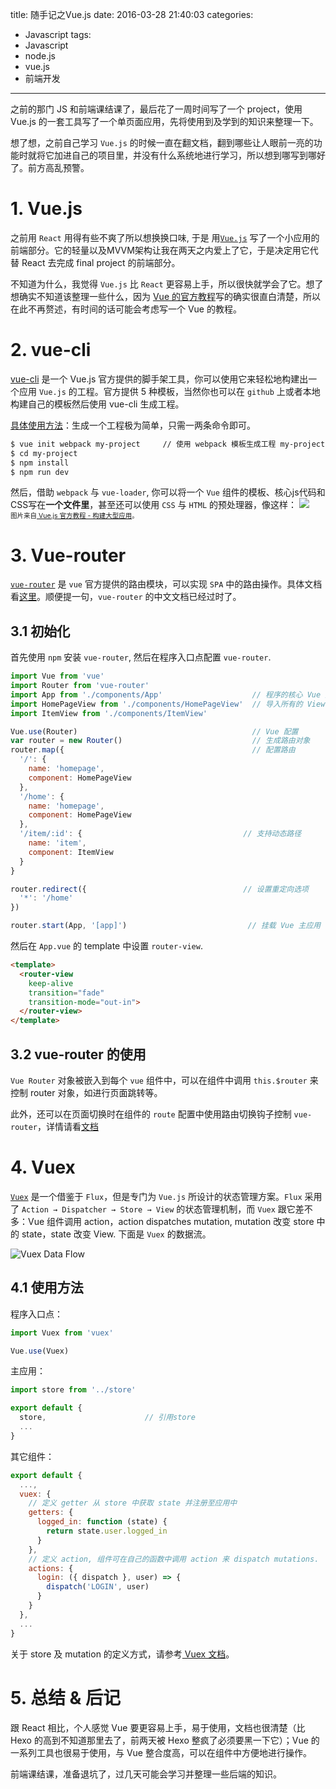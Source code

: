 title: 随手记之Vue.js
date: 2016-03-28 21:40:03
categories:
- Javascript
tags:
- Javascript
- node.js
- vue.js
- 前端开发

---

之前的那门 JS 和前端课结课了，最后花了一周时间写了一个 project，使用 Vue.js 的一套工具写了一个单页面应用，先将使用到及学到的知识来整理一下。

<!-- more -->

想了想，之前自己学习 `Vue.js` 的时候一直在翻文档，翻到哪些让人眼前一亮的功能时就将它加进自己的项目里，并没有什么系统地进行学习，所以想到哪写到哪好了。前方高乱预警。

# 1. Vue.js
之前用 `React` 用得有些不爽了所以想换换口味, 于是 用[`Vue.js`](http://vuejs.org.cn/) 写了一个小应用的前端部分。它的轻量以及MVVM架构让我在两天之内爱上了它，于是决定用它代替 React 去完成 final project 的前端部分。

不知道为什么，我觉得 `Vue.js` 比 `React` 更容易上手，所以很快就学会了它。想了想确实不知道该整理一些什么，因为 [Vue 的官方教程](http://vuejs.org.cn/guide/)写的确实很直白清楚，所以在此不再赘述，有时间的话可能会考虑写一个 Vue 的教程。

# 2. vue-cli
[vue-cli](https://github.com/vuejs/vue-cli) 是一个 Vue.js 官方提供的脚手架工具，你可以使用它来轻松地构建出一个应用 `Vue.js` 的工程。官方提供 5 种模板，当然你也可以在 `github` 上或者本地构建自己的模板然后使用 vue-cli 生成工程。

[具体使用方法](https://github.com/vuejs/vue-cli#usage)：生成一个工程极为简单，只需一两条命令即可。

```bash
$ vue init webpack my-project     // 使用 webpack 模板生成工程 my-project
$ cd my-project
$ npm install
$ npm run dev
```
然后，借助 `webpack` 与 `vue-loader`, 你可以将一个 `Vue` 组件的模板、核心js代码和CSS写在**一个文件里**，甚至还可以使用 `CSS` 与 `HTML` 的预处理器，像这样：
![](http://vuejs.org.cn/images/vue-component-with-pre-processors.png)  
<span style="font-size: 0.75em;">图片来自[ Vue.js 官方教程 - 构建大型应用](http://vuejs.org.cn/guide/application.html)。</span>

# 3. Vue-router
[`vue-router`](https://github.com/vuejs/vue-router/) 是 `vue` 官方提供的路由模块，可以实现 `SPA` 中的路由操作。具体文档看[这里](http://vuejs.github.io/vue-router/zh-cn/index.html)。顺便提一句，`vue-router` 的中文文档已经过时了。

## 3.1 初始化
首先使用 `npm` 安装 `vue-router`, 然后在程序入口点配置 `vue-router`.

```javascript
import Vue from 'vue'
import Router from 'vue-router'
import App from './components/App'                    // 程序的核心 Vue 应用
import HomePageView from './components/HomePageView'  // 导入所有的 View 组件
import ItemView from './components/ItemView'

Vue.use(Router)                                       // Vue 配置
var router = new Router()                             // 生成路由对象
router.map({                                          // 配置路由
  '/': {
    name: 'homepage',
    component: HomePageView
  },
  '/home': {
    name: 'homepage',
    component: HomePageView
  },
  '/item/:id': {                                    // 支持动态路径
    name: 'item',
    component: ItemView
  }
}

router.redirect({                                   // 设置重定向选项
  '*': '/home'
})

router.start(App, '[app]')                           // 挂载 Vue 主应用
```

然后在 `App.vue` 的 template 中设置 `router-view`.

```html
<template>
  <router-view
    keep-alive
    transition="fade"
    transition-mode="out-in">
  </router-view>
</template>
```

## 3.2 vue-router 的使用
`Vue Router` 对象被嵌入到每个 `vue` 组件中，可以在组件中调用 `this.$router` 来控制 router 对象，如进行页面跳转等。

此外，还可以在页面切换时在组件的 `route` 配置中使用路由切换钩子控制 `vue-router`，详情请看[文档](http://vuejs.github.io/vue-router/zh-cn/pipeline/index.html)

# 4. Vuex
[`Vuex`](https://github.com/vuejs/vuex/) 是一个借鉴于 `Flux`，但是专门为 `Vue.js` 所设计的状态管理方案。`Flux` 采用了 `Action → Dispatcher → Store → View` 的状态管理机制，而 `Vuex` 跟它差不多：Vue 组件调用 action，action dispatches mutation, mutation 改变 store 中的 state，state 改变 View. 下面是 `Vuex` 的数据流。

![Vuex Data Flow](http://vuejs.github.io/vuex/en/vuex.png)

## 4.1 使用方法
程序入口点：
```js
import Vuex from 'vuex'

Vue.use(Vuex)
```

主应用：
```js
import store from '../store'

export default {
  store,                      // 引用store
  ...
}
```

其它组件：
```javascript
export default {
  ...,
  vuex: {
    // 定义 getter 从 store 中获取 state 并注册至应用中
    getters: {
      logged_in: function (state) {
        return state.user.logged_in
      }
    },
    // 定义 action, 组件可在自己的函数中调用 action 来 dispatch mutations.
    actions: {
      login: ({ dispatch }, user) => {
        dispatch('LOGIN', user)
      }
    }
  },
  ...
}
```

关于 store 及 mutation 的定义方式，请参考[ Vuex 文档](http://vuejs.github.io/vuex/en/tutorial.html)。

# 5. 总结 & 后记
跟 React 相比，个人感觉 Vue 要更容易上手，易于使用，文档也很清楚（比 Hexo 的高到不知道那里去了，前两天被 Hexo 整疯了必须要黑一下它）；Vue 的一系列工具也很易于使用，与 Vue 整合度高，可以在组件中方便地进行操作。

前端课结课，准备退坑了，过几天可能会学习并整理一些后端的知识。
